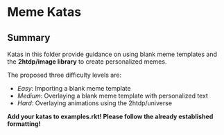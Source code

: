 # Meme Katas 

## Summary

Katas in this folder provide guidance on using blank meme templates and the __2htdp/image library__ to create personalized memes.

The proposed three difficulty levels are:
- _Easy_: Importing a blank meme template
- _Medium_: Overlaying a blank meme template with personalized text
- _Hard_: Overlaying animations using the 2htdp/universe

__Add your katas to examples.rkt! Please follow the already established formatting!__
